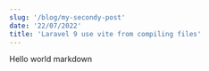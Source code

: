 ```yaml
---
slug: '/blog/my-secondy-post'
date: '22/07/2022'
title: 'Laravel 9 use vite from compiling files'
---
```


Hello world markdown
